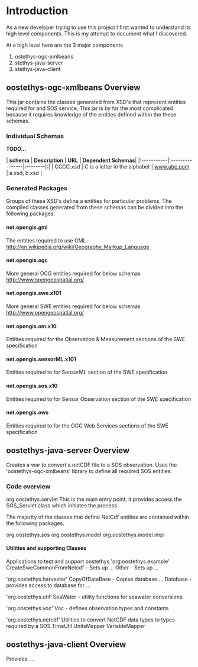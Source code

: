 # Introduction #

As a new developer trying to use this project I first wanted to understand its high level components.  This is my attempt to document what I discovered.

At a high level here are the 3 major components
  1. ostethys-ogc-xmlbeans
  1. stethys-java-server
  1. stethys-java-client

## oostethys-ogc-xmlbeans Overview ##
This jar contains the classes generated from XSD's that represent entities required for and SOS service.  This jar is by far the most complicated because it requires knowledge of the entities defined within the these schemas.

### Individual Schemas ###
**TODO...**

| **schema** | **Description** | **URL** | **Dependent Schemas**|
|:-----------|:----------------|:--------|:|
| CCCC.xsd   | C is a letter in the alphabet | www.abc.com | a.xsd, b.xsd |

### Generated Packages ###
Groups of these XSD's define a entities for particular problems.
The compiled classes generated from these schemas can be divided into the following packages:

#### net.opengis.gml ####
The entities required to use GML http://en.wikipedia.org/wiki/Geography_Markup_Language

#### net.opengis.ogc ####
More general OCG entities required for below schemas http://www.opengeospatial.org/

#### net.opengis.swe.x101 ####
More general SWE entities required for below schemas http://www.opengeospatial.org/

#### net.opengis.om.x10 ####
Entities required for the Observation & Measurement sections of the SWE specification

#### net.opengis.sensorML.x101 ####
Entities required to for SensorML section of the SWE specification

#### net.opengis.sos.x10 ####
Entities required to for Sensor Observation section of the SWE specification

#### net.opengis.ows ####
Entities required to for the OGC Web Services sections of the SWE specification


## oostethys-java-server Overview ##
Creates a war to convert a netCDF file to a SOS observation.
Uses the 'oostethys-ogc-xmlbeans' library to define all required SOS entities.

### Code overview ###

org.oostethys.servlet
This is the main entry point, it provides access the SOS\_Servlet class which initiates the process

The majority of the classes that define NetCdf entities are contained within the following packages.

org.oostethys.sos
org.oostethys.model
org.oostethys.model.impl


#### Utilities and supporting Classes ####
Applications to test and support  oostethys
'org.oostethys.example'
CreateSweCommonFromNetcdf     – Sets up ...
Other                - Sets up ...

'org.oostethys.harvester'
CopyOfDataBase            - Copies database ...
Database            - provides access to database for ...

'org.oostethys.util'
SeaWater            - utility functions for seawater conversions

'org.oostethys.voc'
Voc                - defines observation types and constants

'org.oostethys.netcdf'
Utilities to convert NetCDF data types to types required by a SOS
TimeUtil
UnitsMapper
VariableMapper


## oostethys-java-client Overview ##
Provides ....